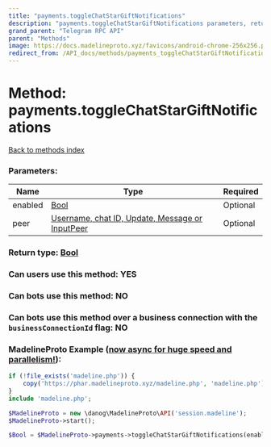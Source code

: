 ```yaml
---
title: "payments.toggleChatStarGiftNotifications"
description: "payments.toggleChatStarGiftNotifications parameters, return type and example"
grand_parent: "Telegram RPC API"
parent: "Methods"
image: https://docs.madelineproto.xyz/favicons/android-chrome-256x256.png
redirect_from: /API_docs/methods/payments_toggleChatStarGiftNotifications.html
---
```

# Method: payments.toggleChatStarGiftNotifications
[Back to methods index](index.html)



### Parameters:

| Name     |    Type       | Required |
|----------|---------------|----------|
|enabled|[Bool](/API_docs/types/Bool.html) | Optional|
|peer|[Username, chat ID, Update, Message or InputPeer](/API_docs/types/InputPeer.html) | Optional|


### Return type: [Bool](/API_docs/types/Bool.html)

### Can users use this method: **YES**


### Can bots use this method: **NO**


### Can bots use this method over a business connection with the `businessConnectionId` flag: **NO**


### MadelineProto Example ([now async for huge speed and parallelism!](https://docs.madelineproto.xyz/docs/ASYNC.html)):


```php
if (!file_exists('madeline.php')) {
    copy('https://phar.madelineproto.xyz/madeline.php', 'madeline.php');
}
include 'madeline.php';

$MadelineProto = new \danog\MadelineProto\API('session.madeline');
$MadelineProto->start();

$Bool = $MadelineProto->payments->toggleChatStarGiftNotifications(enabled: $Bool, peer: $InputPeer, );
```

